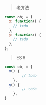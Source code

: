 > 老方法

```js
const obj = {
  x: function() {
    // todo
  },
  y: function() {
    // todo
  },
};
```



> ES 6

```js
const obj = {
  x() {
		// todo
	},
  y() {
		// todo
	},
}
```

